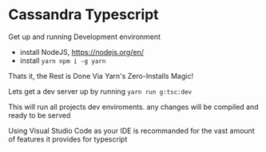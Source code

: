 # Cassandra Typescript

Get up and running Development environment

- install NodeJS, https://nodejs.org/en/
- install `yarn npm i -g yarn`

Thats it, the Rest is Done Via Yarn's Zero-Installs Magic!

Lets get a dev server up by running `yarn run g:tsc:dev`

This will run all projects dev enviroments. any changes will be compiled and ready to be served


Using Visual Studio Code as your IDE is recommanded for the vast amount of features it provides for typescript